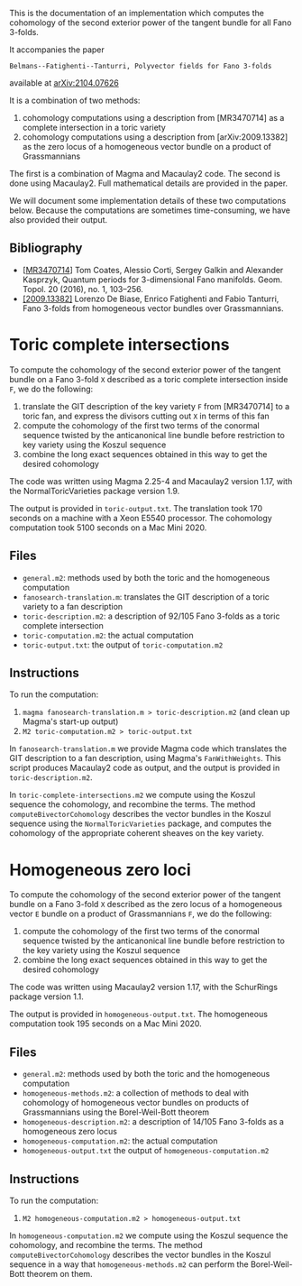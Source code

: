 This is the documentation of an implementation which computes the cohomology of the second exterior power of the tangent bundle for all Fano 3-folds.

It accompanies the paper

    Belmans--Fatighenti--Tanturri, Polyvector fields for Fano 3-folds

available at [arXiv:2104.07626](https://arxiv.org/abs/2104.07626)


It is a combination of two methods:

1) cohomology computations using a description from [MR3470714] as a complete intersection in a toric variety
2) cohomology computations using a description from [arXiv:2009.13382] as the zero locus of a homogeneous vector bundle on a product of Grassmannians

The first is a combination of Magma and Macaulay2 code. The second is done using Macaulay2. Full mathematical details are provided in the paper.

We will document some implementation details of these two computations below. Because the computations are sometimes time-consuming, we have also provided their output.

Bibliography
------------
* [[MR3470714](https://mathscinet.ams.org/mathscinet-getitem?mr=3470714)] Tom Coates, Alessio Corti, Sergey Galkin and Alexander Kasprzyk, Quantum periods for 3-dimensional Fano manifolds. Geom. Topol. 20 (2016), no. 1, 103–256.
* [[2009.13382]](https://arxiv.org/abs/2009.13382) Lorenzo De Biase, Enrico Fatighenti and Fabio Tanturri, Fano 3-folds from homogeneous vector bundles over Grassmannians.


Toric complete intersections
============================
To compute the cohomology of the second exterior power of the tangent bundle on a Fano 3-fold `X` described as a toric complete intersection inside `F`, we do the following:

1) translate the GIT description of the key variety `F` from [MR3470714] to a toric fan, and express the divisors cutting out `X` in terms of this fan
2) compute the cohomology of the first two terms of the conormal sequence twisted by the anticanonical line bundle before restriction to key variety using the Koszul sequence
3) combine the long exact sequences obtained in this way to get the desired cohomology

The code was written using Magma 2.25-4 and Macaulay2 version 1.17, with the NormalToricVarieties package version 1.9.

The output is provided in `toric-output.txt`. The translation took 170 seconds on a machine with a Xeon E5540 processor. The cohomology computation took 5100 seconds on a Mac Mini 2020.

Files
-----
* `general.m2`: methods used by both the toric and the homogeneous computation
* `fanosearch-translation.m`: translates the GIT description of a toric variety to a fan description
* `toric-description.m2`: a description of 92/105 Fano 3-folds as a toric complete intersection
* `toric-computation.m2`: the actual computation
* `toric-output.txt`: the output of `toric-computation.m2`

Instructions
------------
To run the computation:

1. `magma fanosearch-translation.m > toric-description.m2` (and clean up Magma's start-up output)
2. `M2 toric-computation.m2 > toric-output.txt`

In `fanosearch-translation.m` we provide Magma code which translates the GIT description to a fan description, using Magma's `FanWithWeights`. This script produces Macaulay2 code as output, and the output is provided in `toric-description.m2`.

In `toric-complete-intersections.m2` we compute using the Koszul sequence the cohomology, and recombine the terms. The method `computeBivectorCohomology` describes the vector bundles in the Koszul sequence using the `NormalToricVarieties` package, and computes the cohomology of the appropriate coherent sheaves on the key variety.


Homogeneous zero loci
=====================
To compute the cohomology of the second exterior power of the tangent bundle on a Fano 3-fold `X` described as the zero locus of a homogeneous vector `E` bundle on a product of Grassmannians `F`, we do the following:

1) compute the cohomology of the first two terms of the conormal sequence twisted by the anticanonical line bundle before restriction to the key variety using the Koszul sequence
2) combine the long exact sequences obtained in this way to get the desired cohomology

The code was written using Macaulay2 version 1.17, with the SchurRings package version 1.1.

The output is provided in `homogeneous-output.txt`. The homogeneous computation took 195 seconds on a Mac Mini 2020.


Files
-----
* `general.m2`: methods used by both the toric and the homogeneous computation
* `homogeneous-methods.m2`: a collection of methods to deal with cohomology of homogeneous vector bundles on products of Grassmannians using the Borel-Weil-Bott theorem
* `homogeneous-description.m2`: a description of 14/105 Fano 3-folds as a homogeneous zero locus
* `homogeneous-computation.m2`: the actual computation
* `homogeneous-output.txt` the output of `homogeneous-computation.m2`

Instructions
------------

To run the computation:

1. `M2 homogeneous-computation.m2 > homogeneous-output.txt`

In `homogeneous-computation.m2` we compute using the Koszul sequence the cohomology, and recombine the terms. The method `computeBivectorCohomology` describes the vector bundles in the Koszul sequence in a way that `homogeneous-methods.m2` can perform the Borel-Weil-Bott theorem on them.
